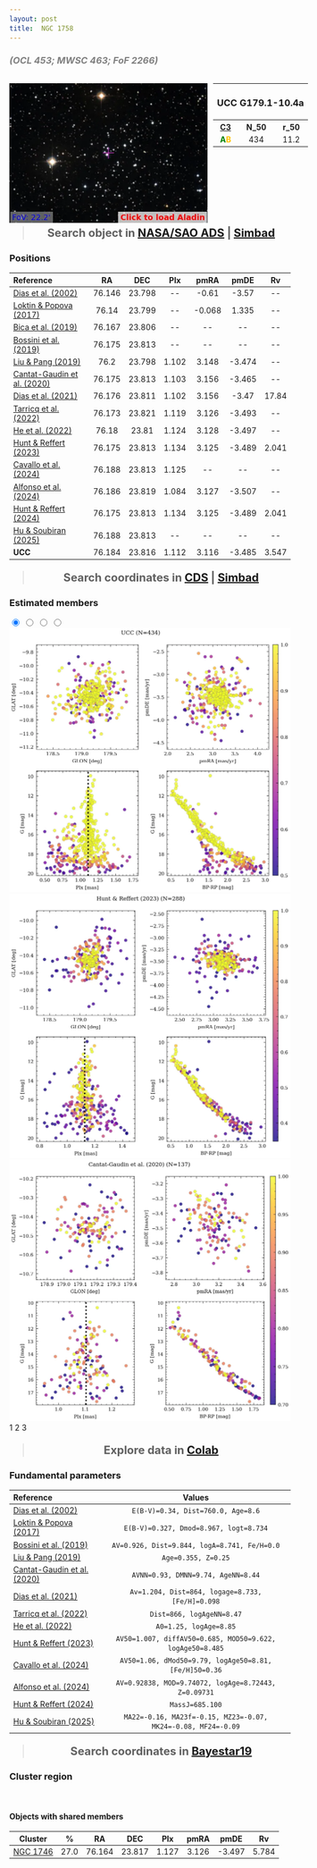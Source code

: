 ```yaml
---
layout: post
title:  NGC 1758
---
```

<h3><span style="color: #808080;"><i>(OCL 453; MWSC 463; FoF 2266)</i></span></h3><div style="display: flex; justify-content: space-between; width:720px;height:250px">
<div style="text-align: center;">

<!-- Static image + data attributes for FOV and target -->
<img id="aladin_img"
     data-umami-event="aladin_load"
     src="https://raw.githubusercontent.com/ucc23/Q2N/main/plots/aladin/ngc1758.webp"
     alt="Click to load Aladin Lite" 
     style="width:355px;height:250px; cursor: pointer;"
     data-fov="0.373" 
     data-target="76.184 23.816"/>
<!-- Div to contain Aladin Lite viewer -->
<div id="aladin-lite-div" style="width:355px;height:250px;display:none;"></div>
<!-- Aladin Lite script (will be loaded after the image is clicked) -->
<script src="{{ site.baseurl }}/scripts/aladin_load.js"></script>

</div>
<!-- Left block -->

<table style="width:355px;height:250px;">
  <!-- Row 1 (title) -->
  <tr>
    <td colspan="5"><h3>UCC G179.1-10.4a</h3></td>
  </tr>
  <!-- Row 2 -->
  <tr>
    <th style="text-align: center;"><a href="https://ucc.ar/faq#what-is-the-c3-parameter" title="Combined class">C3</a></th>
    <th style="text-align: center;"><div title="Stars with membership probability >50%">N_50</div></th>
    <th style="text-align: center;"><div title="Radius that contains half the members [arcmin]">r_50</div></th>
  </tr>
  <!-- Row 3 -->
  <tr>
    <td style="text-align: center;"><span style="color: green; font-weight: bold;">A</span><span style="color: #FFC300; font-weight: bold;">B</span></td>
    <td style="text-align: center;">434</td>
    <td style="text-align: center;">11.2</td>
  </tr>
</table>
</div>

> <p style="text-align:center; font-weight: bold; font-size:20px">Search object in <a data-umami-event="nasa_search" href="https://ui.adsabs.harvard.edu/search/q=%20collection%3Aastronomy%20body%3A%22NGC%201758%22&sort=date%20desc%2C%20bibcode%20desc&p_=0" target="_blank">NASA/SAO ADS</a> | <a data-umami-event="simbad_search" href="https://simbad.cds.unistra.fr/simbad/sim-id-refs?Ident=ngc1758" target="_blank">Simbad</a></p>


### Positions

| Reference    | RA    | DEC   | Plx  | pmRA  | pmDE   |  Rv  |
| :---         | :---: | :---: | :---: | :---: | :---: | :---: |
|[Dias et al. (2002)](https://ui.adsabs.harvard.edu/abs/2002A%26A...389..871D) | 76.146 | 23.798 | -- | -0.61 | -3.57 | -- |
|[Loktin & Popova (2017)](https://ui.adsabs.harvard.edu/abs/2017AstBu..72..257L) | 76.14 | 23.799 | -- | -0.068 | 1.335 | -- |
|[Bica et al. (2019)](https://ui.adsabs.harvard.edu/abs/2019AJ....157...12B) | 76.167 | 23.806 | -- | -- | -- | -- |
|[Bossini et al. (2019)](https://ui.adsabs.harvard.edu/abs/2019A%26A...623A.108B) | 76.175 | 23.813 | -- | -- | -- | -- |
|[Liu & Pang (2019)](https://ui.adsabs.harvard.edu/abs/2019ApJS..245...32L) | 76.2 | 23.798 | 1.102 | 3.148 | -3.474 | -- |
|[Cantat-Gaudin et al. (2020)](https://ui.adsabs.harvard.edu/abs/2020A%26A...640A...1C) | 76.175 | 23.813 | 1.103 | 3.156 | -3.465 | -- |
|[Dias et al. (2021)](https://ui.adsabs.harvard.edu/abs/2021MNRAS.504..356D) | 76.176 | 23.811 | 1.102 | 3.156 | -3.47 | 17.84 |
|[Tarricq et al. (2022)](https://ui.adsabs.harvard.edu/abs/2022A%26A...659A..59T) | 76.173 | 23.821 | 1.119 | 3.126 | -3.493 | -- |
|[He et al. (2022)](https://ui.adsabs.harvard.edu/abs/2022ApJS..262....7H) | 76.18 | 23.81 | 1.124 | 3.128 | -3.497 | -- |
|[Hunt & Reffert (2023)](https://ui.adsabs.harvard.edu/abs/2023A%26A...673A.114H) | 76.175 | 23.813 | 1.134 | 3.125 | -3.489 | 2.041 |
|[Cavallo et al. (2024)](https://ui.adsabs.harvard.edu/abs/2024AJ....167...12C) | 76.188 | 23.813 | 1.125 | -- | -- | -- |
|[Alfonso et al. (2024)](https://ui.adsabs.harvard.edu/abs/2024A%26A...689A..18A) | 76.186 | 23.819 | 1.084 | 3.127 | -3.507 | -- |
|[Hunt & Reffert (2024)](https://ui.adsabs.harvard.edu/abs/2024A%26A...686A..42H) | 76.175 | 23.813 | 1.134 | 3.125 | -3.489 | 2.041 |
|[Hu & Soubiran (2025)](https://ui.adsabs.harvard.edu/abs/2025A%26A...699A.246H) | 76.188 | 23.813 | -- | -- | -- | -- |
| **UCC** |76.184 | 23.816 | 1.112 | 3.116 | -3.485 | 3.547 |

> <p style="text-align:center; font-weight: bold; font-size:20px">Search coordinates in <a data-umami-event="cds_coord_search" href="https://cdsportal.u-strasbg.fr/?target=76.184,+23.816" target="_blank">CDS</a> | <a data-umami-event="simbad_coord_search" href="https://simbad.cds.unistra.fr/mobile/object_list.html?coord=76.184%2023.816&output=json&radius=5&userEntry=ngc1758" target="_blank">Simbad</a></p>

### Estimated members

<div class="carousel">
<input type="radio" name="radio-btn" id="slide1" checked>
<input type="radio" name="radio-btn" id="slide1">
<input type="radio" name="radio-btn" id="slide2">
<input type="radio" name="radio-btn" id="slide3">
<div class="slides">
<div class="slide">
<a href="https://raw.githubusercontent.com/ucc23/Q2N/main/plots/UCC/ngc1758.webp" target="_blank">
<img src="https://raw.githubusercontent.com/ucc23/Q2N/main/plots/UCC/ngc1758.webp" alt="NGC 1758 UCC">
</a>
</div>
<div class="slide">
<a href="https://raw.githubusercontent.com/ucc23/Q2N/main/plots/HUNT23/ngc1758.webp" target="_blank">
<img src="https://raw.githubusercontent.com/ucc23/Q2N/main/plots/HUNT23/ngc1758.webp" alt="NGC 1758 HUNT23">
</a>
</div>
<div class="slide">
<a href="https://raw.githubusercontent.com/ucc23/Q2N/main/plots/CANTAT20/ngc1758.webp" target="_blank">
<img src="https://raw.githubusercontent.com/ucc23/Q2N/main/plots/CANTAT20/ngc1758.webp" alt="NGC 1758 CANTAT20">
</a>
</div>
</div>
<div class="indicators">
<label for="slide1">1</label>
<label for="slide2">2</label>
<label for="slide3">3</label>
</div>
</div>


> <p style="text-align:center; font-weight: bold; font-size:20px">Explore data in <a data-umami-event="colab" href="https://colab.research.google.com/github/ucc23/ucc/blob/main/assets/notebook.ipynb" target="_blank">Colab</a></p>


### Fundamental parameters

| Reference |  Values |
| :---      |  :---:  |
| [Dias et al. (2002)](https://ui.adsabs.harvard.edu/abs/2002A%26A...389..871D) | `E(B-V)=0.34, Dist=760.0, Age=8.6` |
| [Loktin & Popova (2017)](https://ui.adsabs.harvard.edu/abs/2017AstBu..72..257L) | `E(B-V)=0.327, Dmod=8.967, logt=8.734` |
| [Bossini et al. (2019)](https://ui.adsabs.harvard.edu/abs/2019A%26A...623A.108B) | `AV=0.926, Dist=9.844, logA=8.741, Fe/H=0.0` |
| [Liu & Pang (2019)](https://ui.adsabs.harvard.edu/abs/2019ApJS..245...32L) | `Age=0.355, Z=0.25` |
| [Cantat-Gaudin et al. (2020)](https://ui.adsabs.harvard.edu/abs/2020A%26A...640A...1C) | `AVNN=0.93, DMNN=9.74, AgeNN=8.44` |
| [Dias et al. (2021)](https://ui.adsabs.harvard.edu/abs/2021MNRAS.504..356D) | `Av=1.204, Dist=864, logage=8.733, [Fe/H]=0.098` |
| [Tarricq et al. (2022)](https://ui.adsabs.harvard.edu/abs/2022A%26A...659A..59T) | `Dist=866, logAgeNN=8.47` |
| [He et al. (2022)](https://ui.adsabs.harvard.edu/abs/2022ApJS..262....7H) | `A0=1.25, logAge=8.85` |
| [Hunt & Reffert (2023)](https://ui.adsabs.harvard.edu/abs/2023A%26A...673A.114H) | `AV50=1.007, diffAV50=0.685, MOD50=9.622, logAge50=8.485` |
| [Cavallo et al. (2024)](https://ui.adsabs.harvard.edu/abs/2024AJ....167...12C) | `AV50=1.06, dMod50=9.79, logAge50=8.81, [Fe/H]50=0.36` |
| [Alfonso et al. (2024)](https://ui.adsabs.harvard.edu/abs/2024A%26A...689A..18A) | `AV=0.92838, MOD=9.74072, logAge=8.72443, Z=0.09731` |
| [Hunt & Reffert (2024)](https://ui.adsabs.harvard.edu/abs/2024A%26A...686A..42H) | `MassJ=685.100` |
| [Hu & Soubiran (2025)](https://ui.adsabs.harvard.edu/abs/2025A%26A...699A.246H) | `MA22=-0.16, MA23f=-0.15, MZ23=-0.07, MK24=-0.08, MF24=-0.09` |

> <p style="text-align:center; font-weight: bold; font-size:20px">Search coordinates in <a data-umami-event="bayestar" href="http://argonaut.skymaps.info/query?lon=179.166%20&lat=-10.458&coordsys=gal&mapname=bayestar2019" target="_blank">Bayestar19</a></p>


### Cluster region

<html lang="en">
  <body>
    <center>
    <div id="plot-params"
         data-oc-name="ngc1758"
         data-ra-center="76.17"
         data-dec-center="23.81"
         data-rad-deg="11.2"
         data-plx="1.112">
    </div>
    <div id="plot-container">
        <div id="plot"></div>
    </div>
    <script defer type="module" src="{{ site.baseurl }}/scripts/radec_scatter.js"></script>
    </center>
  </body>
</html>
<br>


#### Objects with shared members

| Cluster | <span title="Percentage of members that this OC shares with the ones listed">%</span>   | RA   | DEC   | Plx   | pmRA  | pmDE  | Rv    |
| :---:   | :-: |:---: | :---: | :---: | :---: | :---: | :---: |
|[NGC 1746](/_clusters/ngc1746/)| 27.0 | 76.164 | 23.817 | 1.127 | 3.126 | -3.497 | 5.784 |